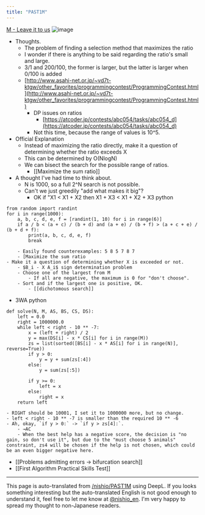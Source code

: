 ```yaml
---
title: "PAST1M"
---
```


[M - Leave it to us](https://atcoder.jp/contests/past201912-open/tasks/past201912_m)
![image](https://gyazo.com/6e7b0970c5ef90359fec6baba959c845/thumb/1000)

- Thoughts.
    - The problem of finding a selection method that maximizes the ratio
    - I wonder if there is anything to be said regarding the ratio's small and large.
    - 3/1 and 200/100, the former is larger, but the latter is larger when 0/100 is added
    - [http://www.asahi-net.or.jp/~vd7t-ktgw/other_favorites/programmingcontest/ProgrammingContest.html](http://www.asahi-net.or.jp/~vd7t-ktgw/other_favorites/programmingcontest/ProgrammingContest.html)
        - DP issues on ratios
            - [https://atcoder.jp/contests/abc054/tasks/abc054_d](https://atcoder.jp/contests/abc054/tasks/abc054_d)
        - Not this time, because the range of values is 10^5.
- Official Explanation
    - Instead of maximizing the ratio directly, make it a question of determining whether the ratio exceeds X
    - This can be determined by O(NlogN)
    - We can bisect the search for the possible range of ratios.
        - [[Maximize the sum ratio]]
- A thought I've had time to think about.
    - N is 1000, so a full 2^N search is not possible.
    - Can't we just greedily "add what makes it big"?
        - OK if "X1 < X1 + X2 then X1 + X3 < X1 + X2 + X3
python

```
from random import randint
for i in range(1000):
    a, b, c, d, e, f = [randint(1, 10) for i in range(6)]
    if a / b < (a + c) / (b + d) and (a + e) / (b + f) > (a + c + e) / (b + d + f):
        print(a, b, c, d, e, f)
        break
```

        - Easily found counterexamples: 5 8 5 7 8 7
        - [Maximize the sum ratio
    - Make it a question of determining whether X is exceeded or not.
        - $B_i - X A_i$ sign determination problem
        - Choose one of the largest from M
            - If all are negative, the maximum is 0 for "don't choose".
        - Sort and if the largest one is positive, OK.
            - [[dichotomous search]]
- 3WA
python

```
def solve(N, M, AS, BS, CS, DS):
    left = 0.0
    right = 1000000.0
    while left < right - 10 ** -7:
        x = (left + right) / 2
        y = max(DS[i] - x * CS[i] for i in range(M))
        zs = list(sorted([BS[i] - x * AS[i] for i in range(N)], reverse=True))
        if y > 0:
            y = y + sum(zs[:4])
        else:
            y = sum(zs[:5])

        if y >= 0:
            left = x
        else:
            right = x
    return left
```

    - RIGHT should be 10001, I set it to 1000000 more, but no change.
    - left < right - 10 ** -7 is smaller than the required 10 ** -6
    - Ah, okay, `if y > 0:` -> `if y > zs[4]:`.
        - →AC
        - When the best help has a negative score, the decision is "no gain, so don't use it", but due to the "must choose 5 animals" constraint, zs4 will be chosen if the help is not chosen, which could be an even bigger negative here.



- [[Problems admitting errors → bifurcation search]]
- [[First Algorithm Practical Skills Test]]

---
This page is auto-translated from [/nishio/PAST1M](https://scrapbox.io/nishio/PAST1M) using DeepL. If you looks something interesting but the auto-translated English is not good enough to understand it, feel free to let me know at [@nishio_en](https://twitter.com/nishio_en). I'm very happy to spread my thought to non-Japanese readers.